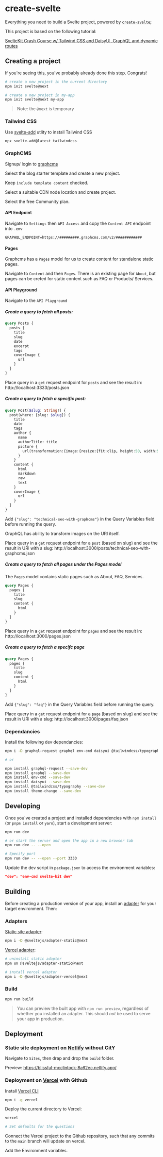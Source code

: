# create-svelte

Everything you need to build a Svelte project, powered by [`create-svelte`](https://github.com/sveltejs/kit/tree/master/packages/create-svelte);

This project is based on the following tutorial:

[SvelteKit Crash Course w/ Tailwind CSS and DaisyUI, GraphQL and dynamic routes](https://www.youtube.com/watch?v=zH2qG9YwN3s&list=PLGi_uHe_v04AuMoPAtBN3ULy7zhFILKRQ&index=3)

## Creating a project

If you're seeing this, you've probably already done this step. Congrats!

```bash
# create a new project in the current directory
npm init svelte@next

# create a new project in my-app
npm init svelte@next my-app
```

> Note: the `@next` is temporary

### Tailwind CSS

Use [svelte-add]() utlity to install Tailwind CSS

```bash
npx svelte-add@latest tailwindcss
```

### GraphCMS

Signup/ login to [graphcms](https://graphcms.com/)

Select the blog starter template and create a new project.

Keep `include template content` checked.

Select a suitable CDN node location and create project.

Select the free Community plan.

#### API Endpoint

Navigate to `Settings` then `API Access` and copy the `Content API` endpoint into `.env`

```
GRAPHQL_ENDPOINT=https://#########.graphcms.com/v2/############
```

#### Pages

Graphcms has a `Pages` model for us to create content for standalone static pages.

Navigate to `Content` and then `Pages`. There is an existing page for `About`, but pages can be creted for static content such as FAQ or Products/ Services.

#### API Playground

Navigate to the `API Playground`

##### Create a query to fetch all posts:

```graphql
query Posts {
  posts {
    title
    slug
    date
    excerpt
    tags
    coverImage {
      url
    }
  }
}
```

Place query in a `get` request endpoint for `posts` and see the result in: http://localhost:3333/posts.json


##### Create a query to fetch a specific post:

```graphql
query Post($slug: String!) {
  post(where: {slug: $slug}) {
    title
    date
    tags
    author {
      name
      authorTitle: title
      picture {
        url(transformation:{image:{resize:{fit:clip, height:50, width:50}}})
      }
    }
    content {
      html
      markdown
      raw
      text
    }
    coverImage {
      url
    }
  }
}
```
Add `{"slug": "technical-seo-with-graphcms"}` in the Query Variables field before running the query.

GraphQL has ability to transform images on the URl itself.

Place query in a `get` request endpoint for a `post` (based on slug) and see the result in URI with a slug: http://localhost:3000/posts/technical-seo-with-graphcms.json

##### Create a query to fetch all pages under the Pages model

The `Pages` model contains static pages such as About, FAQ, Services.

```graphql
query Pages {
  pages {
    title
    slug
    content {
      html
    }
  }
}
```
Place query in a `get` request endpoint for `pages` and see the result in: http://localhost:3000/pages.json

##### Create a query to fetch a specifc page


```graphql
query Pages {
  pages {
    title
    slug
    content {
      html
    }
  }
}
```
Add `{"slug": "faq"}` in the Query Variables field before running the query.

Place query in a `get` request endpoint for a `page` (based on slug) and see the result in URI with a slug: http://localhost:3000/pages/faq.json

### Dependancies

Install the following dev dependancies:

```bash
npm i -D graphql-request graphql env-cmd daisyui @tailwindcss/typography theme-change

# or

npm install graphql-request --save-dev
npm install graphql --save-dev
npm install env-cmd --save-dev
npm install daisyui --save-dev
npm install @tailwindcss/typography --save-dev
npm install theme-change --save-dev
```


## Developing

Once you've created a project and installed dependencies with `npm install` (or `pnpm install` or `yarn`), start a development server:

```bash
npm run dev

# or start the server and open the app in a new browser tab
npm run dev -- --open

# Specify port
npm run dev -- --open --port 3333
```

Update the dev script in `package.json` to access the environment variables:

```json
"dev": "env-cmd svelte-kit dev"
```

## Building

Before creating a production version of your app, install an [adapter](https://kit.svelte.dev/docs#adapters) for your target environment. Then:

### Adapters

[Static site adapter](https://github.com/sveltejs/kit/tree/master/packages/adapter-static#spa-mode):

```bash
npm i -D @sveltejs/adapter-static@next
```

[Vercel adapter](https://kit.svelte.dev/docs#adapters):

```bash
# uninstall static adapter
npm un @sveltejs/adapter-static@next

# install vercel adapter
npm i -D @sveltejs/adapter-vercel@next
```

### Build

```bash
npm run build
```

> You can preview the built app with `npm run preview`, regardless of whether you installed an adapter. This should _not_ be used to serve your app in production.


## Deployment

### Static site deployment on [Netlify](https://www.netlify.com/) without GitY

Navigate to `Sites`, then drap and drop the `build` folder.

Preview: https://blissful-mcclintock-8a62ec.netlify.app/

###  Deployment on [Vercel](https://vercel.com/) with Github

Install [Vercel CLI](https://vercel.com/cli)

```bash
npm i -g vercel
```

Deploy the current directory to Vercel:

```bash
vercel

# Set defaults for the questions
```

Connect the Vercel project to the Github repository, such that any commits to the `main` branch will update on vercel.

Add the Environment variables.
